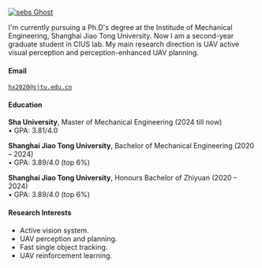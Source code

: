 [![sebs Ghost](https://img.shields.io/badge/sbdyl-github-blue?logo=github)](https://github.com/sbdyl)

I'm currently pursuing a Ph.D's degree at the Institude of Mechanical Engineering, Shanghai Jiao Tong University. Now I am a second-year graduate student in CIUS lab. My main research direction is UAV active visual perception and perception-enhanced UAV planning.

#### Email  
<code>hx2020@sjtu.edu.cn</code>  

#### Education  
**Sha University**, Master of Mechanical Engineering (2024 till now)  
• GPA: 3.81/4.0   

**Shanghai Jiao Tong University**, Bachelor of Mechanical Engineering (2020 – 2024)  
• GPA: 3.89/4.0 (top 6%)

**Shanghai Jiao Tong University**, Honours Bachelor of Zhiyuan (2020 – 2024)  
• GPA: 3.89/4.0 (top 6%)  

#### Research Interests  
- Active vision system.
- UAV perception and planning.
- Fast single object tracking.
- UAV reinforcement learning.